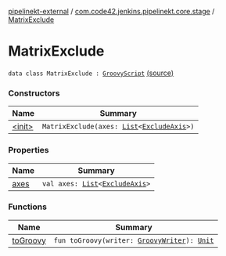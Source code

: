 [pipelinekt-external](../../index.md) / [com.code42.jenkins.pipelinekt.core.stage](../index.md) / [MatrixExclude](./index.md)

# MatrixExclude

`data class MatrixExclude : `[`GroovyScript`](../../com.code42.jenkins.pipelinekt.core.writer/-groovy-script/index.md) [(source)](https://github.com/code42/pipelinekt/tree/master/core/src/main/kotlin/com/code42/jenkins/pipelinekt/core/stage/MatrixExclude.kt#L7)

### Constructors

| Name | Summary |
|---|---|
| [&lt;init&gt;](-init-.md) | `MatrixExclude(axes: `[`List`](https://kotlinlang.org/api/latest/jvm/stdlib/kotlin.collections/-list/index.html)`<`[`ExcludeAxis`](../-exclude-axis/index.md)`>)` |

### Properties

| Name | Summary |
|---|---|
| [axes](axes.md) | `val axes: `[`List`](https://kotlinlang.org/api/latest/jvm/stdlib/kotlin.collections/-list/index.html)`<`[`ExcludeAxis`](../-exclude-axis/index.md)`>` |

### Functions

| Name | Summary |
|---|---|
| [toGroovy](to-groovy.md) | `fun toGroovy(writer: `[`GroovyWriter`](../../com.code42.jenkins.pipelinekt.core.writer/-groovy-writer/index.md)`): `[`Unit`](https://kotlinlang.org/api/latest/jvm/stdlib/kotlin/-unit/index.html) |
